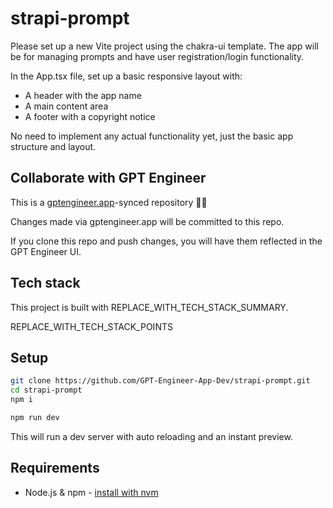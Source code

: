 # strapi-prompt

Please set up a new Vite project using the chakra-ui template. The app will be for managing prompts and have user registration/login functionality.

In the App.tsx file, set up a basic responsive layout with:
- A header with the app name 
- A main content area
- A footer with a copyright notice

No need to implement any actual functionality yet, just the basic app structure and layout.

## Collaborate with GPT Engineer

This is a [gptengineer.app](https://gptengineer.app)-synced repository 🌟🤖

Changes made via gptengineer.app will be committed to this repo.

If you clone this repo and push changes, you will have them reflected in the GPT Engineer UI.

## Tech stack

This project is built with REPLACE_WITH_TECH_STACK_SUMMARY.

REPLACE_WITH_TECH_STACK_POINTS

## Setup

```sh
git clone https://github.com/GPT-Engineer-App-Dev/strapi-prompt.git
cd strapi-prompt
npm i
```

```sh
npm run dev
```

This will run a dev server with auto reloading and an instant preview.

## Requirements

- Node.js & npm - [install with nvm](https://github.com/nvm-sh/nvm#installing-and-updating)
